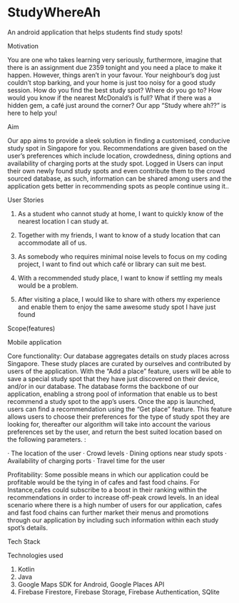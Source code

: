 # StudyWhereAh
An android application that helps students find study spots!


Motivation
 
You are one who takes learning very seriously, furthermore, imagine that there is an assignment due 2359 tonight and you need a place to make it happen. 
However, things aren’t in your favour. Your neighbour’s dog just couldn’t stop barking, and your home is just too noisy for a good study session. How do you find the best study spot? 
Where do you go to? How would you know if the nearest McDonald’s is full? What if there was a hidden gem, a café just around the corner? Our app “Study where ah??” is here to help you!
 
Aim
 
Our app aims to provide a sleek solution in finding a customised, conducive study spot in Singapore for you. 
Recommendations are given based on the user’s preferences which include location, crowdedness, dining options and availability of charging ports at the study spot. 
Logged in Users can input their own newly found study spots and even contribute them to the crowd sourced database, as such, information can be shared among users and the 
application gets better in recommending spots as people continue using it..


User Stories
 
1. 	As a student who cannot study at home, I want to quickly know of the nearest location I can study at.
 
2. 	Together with my friends, I want to know of a study location that can accommodate all of us.
 
3. 	As somebody who requires minimal noise levels to focus on my coding project, I want to find out which café or library can suit me best.
 
4. 	With a recommended study place, I want to know if settling my meals would be a problem.
 
6. 	After visiting a place, I would like to share with others my experience and enable them to enjoy the same awesome study spot I have just found



Scope(features)

Mobile application
 
Core functionality: Our database aggregates details on study places across Singapore. These study places are curated by ourselves and contributed by users of the application. With the “Add a place” feature, users will be able to save a special study spot that they have just discovered on their device, and/or in our database. 
The database forms the backbone of our application, enabling a strong pool of information that enable us to best recommend a study spot to the app’s users. Once the app is launched, users can find a recommendation using the “Get place” feature. This feature allows users to choose their preferences for the type of study spot they are looking for, thereafter our algorithm will take into account the various preferences set by the user, and return the best suited location based on the following parameters. :
 
·   	The location of the user
·   	Crowd levels
·   	Dining options near study spots
·   	Availability of charging ports
·   	Travel time for the user


Profitability: Some possible means in which our application could be profitable would be the tying in of cafes and fast food chains. For Instance,cafes could subscribe to a boost in their ranking within the recommendations in order to increase off-peak crowd levels. In an ideal scenario where there is a high number of users for our application, cafes and fast food chains can further market their menus and promotions through our application by including such information within each study spot’s details.
 

Tech Stack
 
Technologies used
1) Kotlin
2) Java
3) Google Maps SDK for Android, Google Places API
4) Firebase Firestore, Firebase Storage, Firebase Authentication, SQlite
